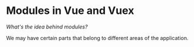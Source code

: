 # Modules in Vue and Vuex

_What's the idea behind modules?_

We may have certain parts that belong to different areas of the application.
